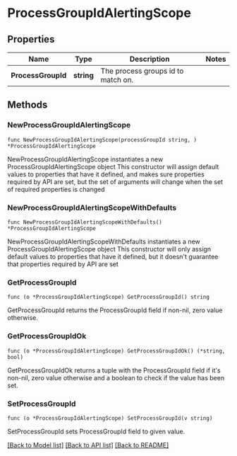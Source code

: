 # ProcessGroupIdAlertingScope

## Properties

Name | Type | Description | Notes
------------ | ------------- | ------------- | -------------
**ProcessGroupId** | **string** | The process groups id to match on. | 

## Methods

### NewProcessGroupIdAlertingScope

`func NewProcessGroupIdAlertingScope(processGroupId string, ) *ProcessGroupIdAlertingScope`

NewProcessGroupIdAlertingScope instantiates a new ProcessGroupIdAlertingScope object
This constructor will assign default values to properties that have it defined,
and makes sure properties required by API are set, but the set of arguments
will change when the set of required properties is changed

### NewProcessGroupIdAlertingScopeWithDefaults

`func NewProcessGroupIdAlertingScopeWithDefaults() *ProcessGroupIdAlertingScope`

NewProcessGroupIdAlertingScopeWithDefaults instantiates a new ProcessGroupIdAlertingScope object
This constructor will only assign default values to properties that have it defined,
but it doesn't guarantee that properties required by API are set

### GetProcessGroupId

`func (o *ProcessGroupIdAlertingScope) GetProcessGroupId() string`

GetProcessGroupId returns the ProcessGroupId field if non-nil, zero value otherwise.

### GetProcessGroupIdOk

`func (o *ProcessGroupIdAlertingScope) GetProcessGroupIdOk() (*string, bool)`

GetProcessGroupIdOk returns a tuple with the ProcessGroupId field if it's non-nil, zero value otherwise
and a boolean to check if the value has been set.

### SetProcessGroupId

`func (o *ProcessGroupIdAlertingScope) SetProcessGroupId(v string)`

SetProcessGroupId sets ProcessGroupId field to given value.



[[Back to Model list]](../README.md#documentation-for-models) [[Back to API list]](../README.md#documentation-for-api-endpoints) [[Back to README]](../README.md)


